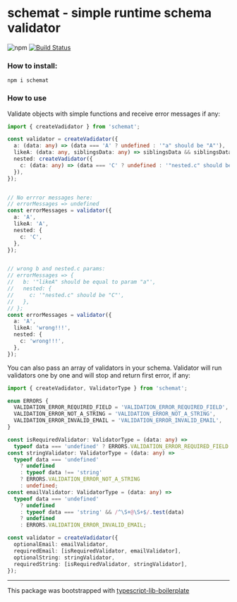 # schemat - simple runtime schema validator
![npm](https://img.shields.io/npm/v/schemat) [![Build Status](https://travis-ci.com/michal-wrzosek/schemat.svg?branch=master)](https://travis-ci.com/michal-wrzosek/schemat)

### How to install:

```
npm i schemat
```

### How to use

Validate objects with simple functions and receive error messages if any:

```typescript
import { createVadidator } from 'schemat';

const validator = createVadidator({
  a: (data: any) => (data === 'A' ? undefined : '"a" should be "A"'),
  likeA: (data: any, siblingsData: any) => siblingsData && siblingsData.a === data ? undefined : '"likeA" should be equal to param "a"',
  nested: createVadidator({
    c: (data: any) => (data === 'C' ? undefined : '"nested.c" should be "C"'),
  }),
});


// No errror messages here:
// errorMessages => undefined
const errorMessages = validator({
  a: 'A',
  likeA: 'A',
  nested: {
    c: 'C',
  },
});


// wrong b and nested.c params:
// errorMessages => {
//   b: '"likeA" should be equal to param "a"',
//   nested: {
//     c: '"nested.c" should be "C"',
//   },
// };
const errorMessages = validator({
  a: 'A',
  likeA: 'wrong!!!',
  nested: {
    c: 'wrong!!!',
  },
});
```

You can also pass an array of validators in your schema. Validator will run validators one by one and will stop and return first error, if any:

```typescript
import { createVadidator, ValidatorType } from 'schemat';

enum ERRORS {
  VALIDATION_ERROR_REQUIRED_FIELD = 'VALIDATION_ERROR_REQUIRED_FIELD',
  VALIDATION_ERROR_NOT_A_STRING = 'VALIDATION_ERROR_NOT_A_STRING',
  VALIDATION_ERROR_INVALID_EMAIL = 'VALIDATION_ERROR_INVALID_EMAIL',
}

const isRequiredValidator: ValidatorType = (data: any) =>
  typeof data === 'undefined' ? ERRORS.VALIDATION_ERROR_REQUIRED_FIELD : undefined;
const stringValidator: ValidatorType = (data: any) =>
  typeof data === 'undefined'
    ? undefined
    : typeof data !== 'string'
    ? ERRORS.VALIDATION_ERROR_NOT_A_STRING
    : undefined;
const emailValidator: ValidatorType = (data: any) =>
  typeof data === 'undefined'
    ? undefined
    : typeof data === 'string' && /^\S+@\S+$/.test(data)
    ? undefined
    : ERRORS.VALIDATION_ERROR_INVALID_EMAIL;

const validator = createVadidator({
  optionalEmail: emailValidator,
  requiredEmail: [isRequiredValidator, emailValidator],
  optionalString: stringValidator,
  requiredString: [isRequiredValidator, stringValidator],
});
```

---

This package was bootstrapped with [typescript-lib-boilerplate](https://github.com/michal-wrzosek/typescript-lib-boilerplate)
